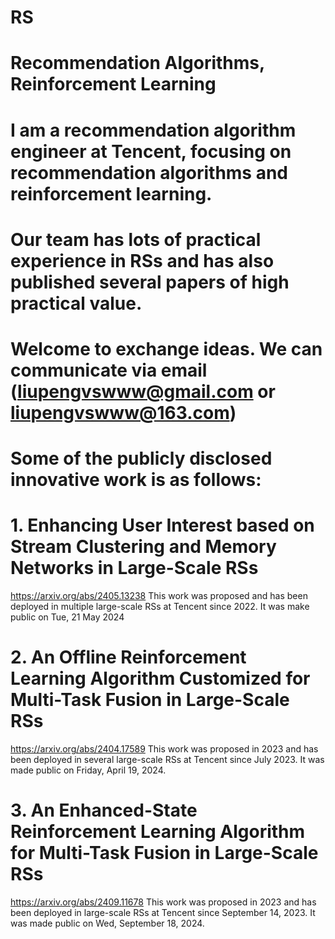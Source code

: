 # RS
# Recommendation Algorithms, Reinforcement Learning

# I am a recommendation algorithm engineer at Tencent, focusing on recommendation algorithms and reinforcement learning.
# Our team has lots of practical experience in RSs and has also published several papers of high practical value. 
# Welcome to exchange ideas. We can communicate via email (liupengvswww@gmail.com or liupengvswww@163.com)

# Some of the publicly disclosed innovative work is as follows:

# 1. Enhancing User Interest based on Stream Clustering and Memory Networks in Large-Scale RSs
https://arxiv.org/abs/2405.13238
This work was proposed and has been deployed in multiple large-scale RSs at Tencent since 2022.
It was make public on Tue, 21 May 2024

# 2. An Offline Reinforcement Learning Algorithm Customized for Multi-Task Fusion in Large-Scale RSs
https://arxiv.org/abs/2404.17589
This work was proposed in 2023 and has been deployed in several large-scale RSs at Tencent since July 2023.
It was made public on Friday, April 19, 2024.

# 3. An Enhanced-State Reinforcement Learning Algorithm for Multi-Task Fusion in Large-Scale RSs
https://arxiv.org/abs/2409.11678
This work was proposed in 2023 and has been deployed in large-scale RSs at Tencent since September 14, 2023. 
It was made public on Wed, September 18, 2024.



